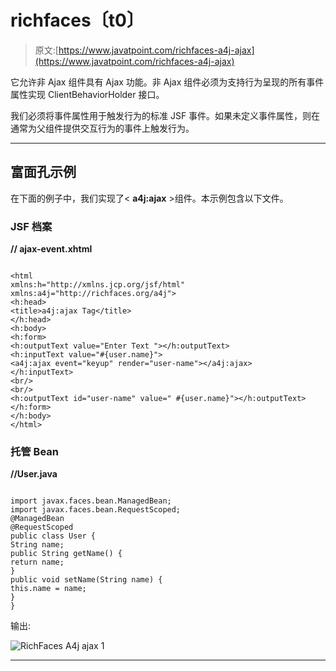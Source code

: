 # richfaces〔t0〕

> 原文:[https://www.javatpoint.com/richfaces-a4j-ajax](https://www.javatpoint.com/richfaces-a4j-ajax)

它允许非 Ajax 组件具有 Ajax 功能。非 Ajax 组件必须为支持行为呈现的所有事件属性实现 ClientBehaviorHolder 接口。

我们必须将事件属性用于触发行为的标准 JSF 事件。如果未定义事件属性，则在通常为父组件提供交互行为的事件上触发行为。

* * *

## 富面孔<ajax>示例</ajax>

在下面的例子中，我们实现了< **a4j:ajax** >组件。本示例包含以下文件。

### JSF 档案

**// ajax-event.xhtml**

```

<html 
xmlns:h="http://xmlns.jcp.org/jsf/html"
xmlns:a4j="http://richfaces.org/a4j">
<h:head>
<title>a4j:ajax Tag</title>
</h:head>
<h:body>
<h:form>
<h:outputText value="Enter Text "></h:outputText>
<h:inputText value="#{user.name}">
<a4j:ajax event="keyup" render="user-name"></a4j:ajax>
</h:inputText>
<br/>
<br/>
<h:outputText id="user-name" value=" #{user.name}"></h:outputText>
</h:form>
</h:body>
</html>

```

### 托管 Bean

**//User.java**

```

import javax.faces.bean.ManagedBean;
import javax.faces.bean.RequestScoped;
@ManagedBean
@RequestScoped
public class User {
String name;
public String getName() {
return name;
}
public void setName(String name) {
this.name = name;
}
}

```

输出:

![RichFaces A4j ajax 1](../Images/ad79893eb7eea21075a6cde43ef93c59.png)

* * *